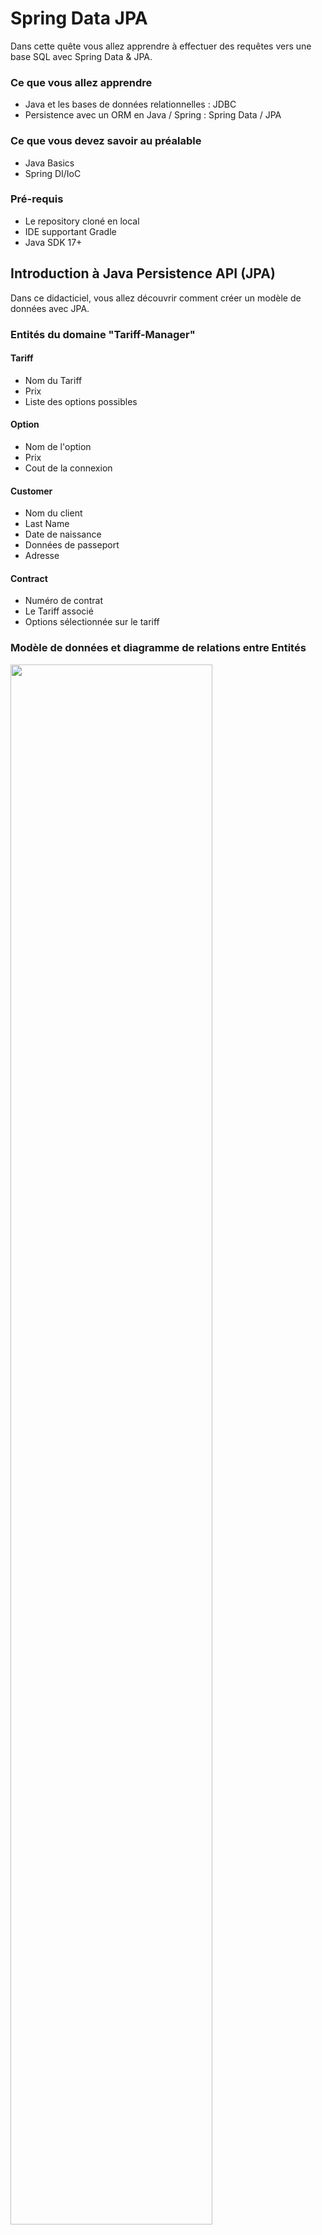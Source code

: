 # Spring Data JPA

Dans cette quête vous allez apprendre à effectuer des requêtes vers une base SQL avec Spring Data & JPA. 

### Ce que vous allez apprendre

* Java et les bases de données relationnelles : JDBC
* Persistence avec un ORM en Java / Spring : Spring Data / JPA

### Ce que vous devez savoir au préalable

* Java Basics
* Spring DI/IoC

### Pré-requis

* Le repository cloné en local
* IDE supportant Gradle
* Java SDK 17+

## Introduction à Java Persistence API (JPA)

Dans ce didacticiel, vous allez découvrir comment créer un modèle de données avec JPA.

### Entités du domaine "Tariff-Manager"

#### Tariff

* Nom du Tariff 
* Prix
* Liste des options possibles

#### Option

* Nom de l'option
* Prix
* Cout de la connexion

#### Customer

* Nom du client
* Last Name
* Date de naissance
* Données de passeport
* Adresse

#### Contract

* Numéro de contrat
* Le Tariff associé
* Options sélectionnée sur le tariff

### Modèle de données et diagramme de relations entre Entités

<img src="../../../docs/img/tariff-manager-erd.png" width="80%"/>

## Créer les classes JPA

### Diagrammme de classe correspondant au diagramme JPA

<img src="../../../docs/img/tariff-manager-cd.png" width="50%"/>

### Annotations d'Entités 

Pour activer le mapping Relationnel-Objet (ORM) entre les objets Java et les entités base de données, les classes Java doivent être enrichies avec des méta-informations définissant comment associer le modèle avec la base de données. Comment et combien d'objets charger à chaque fois.

JPA utilise des annotations spécifiques (ou une configuration XML) pour définir le comportement attendu. Toutes les entités JPA du package *entity* auront ces annotations.  

[sources](../../../src/main/java/dev/wcs/nad/tariffmanager/persistence/entity/) | [GitHub](../../../src/main/java/dev/wcs/nad/tariffmanager/persistence/entity/)

### Modéliser les relations _One-to-Many_

Nous allons rentrer dans le détail de la relation `Contact` / `Address`. Cette relation représente le fait "qu'un contact m addresses".
This relation type is called `One-to-Many` (1..n) in JPA. En Java, on utilise une `Collection` (dans notre cas, une `List`, mais `Set` et `Collection` marcheraient aussi) pour représenter une relation 1..n.

```
@OneToMany(mappedBy = "customer", orphanRemoval = true)
private List<Contract> contracts = new ArrayList<>();
```
[sources](../../../src/main/java/dev/wcs/nad/tariffmanager/persistence/entity/Customer.java) | [GitHub](../../../src/main/java/dev/wcs/nad/tariffmanager/persistence/entity/Customer.java#L28)

![](../../../docs/img/db_er_address_join.png)

#### Ajouter une `Address` à un `Contact`

Si nous souhaitons ajouter une `Address` à un objet `Contact`, nous devons utiliser l'API de l'interface `List`. A la suite de cela nous devrons persister les changements dans la base de données via les repositories.

```java
Address address = createFakeAddress();
Contact contact = createFakeContact();
contact.addAddress(address);
addressRepository.save(address);
contactRepository.save(contact);
```

[sources](../../../src/test/java/dev/wcs/nad/tariffmanager/InitialDatabaseSetupManualTest.java) | [GitHub](../../../src/test/java/dev/wcs/nad/tariffmanager/InitialDatabaseSetupManualTest.java#L32)

En premier lieu, nous créons une nouvelle `Address` que l'on ajoute au `Contact`. Il suffit d'appeler `add(...)` sur la `List` d'`Address`. L'objet a bien été ajouté à la liste en mémoire, mais le changement n'a pas été enregistrée en base de données. Pour persister cet objet, il faut d'abord le faire pour la nouvelle `Address` avec `addressRepository.save(address)`. Désormais, un ID a été généré par JPA pour cette adresse et nous pouvons donc sauvegarder l'objet `Contact` avec sa `List` d'`Address` via le `contactRepository.save(contact)`.

Dans la base de données, dans la table **ADDRESS**, la colonne **CONTACT_ID** a une clef étrange (FK, Foreign Key) vers la table **CONTACT**, vers la colonne **ID**.  

![](../../../docs/img/db_er_contact.png)

![](../../../docs/img/db_er_address.png)

La façon dont cette relation est structurée en base de données peut être spécifiée par les annotations dans les classes entités `Address` et `Contact`. L'approche consistant à stocker dans une table adresse dédiée est la plus courange, mais d'autres options existent, par ex. utiliser une table de jointure.

### Modéliser les relations Many-to-Many

![](../../../docs/img/db_er_address_join_full.png)

```java
@ManyToMany
@JoinTable(name = "contract_options",
        joinColumns = @JoinColumn(name = "contract_id"),
        inverseJoinColumns = @JoinColumn(name = "options_id"))
private Set<Option> options = new LinkedHashSet<>();
```
[sources](../../../src/main/java/dev/wcs/nad/tariffmanager/persistence/entity/Contract.java) | [GitHub](../../../src/main/java/dev/wcs/nad/tariffmanager/persistence/entity/Contract.java#L25)


### Modéliser les relations One-to-One

![](../../../docs/img/db_er_address_no_join_full.png)

```java
@OneToOne(orphanRemoval = true)
@JoinColumn(name = "tariff_id")
private Tariff tariff;
```
[sources](../../../src/main/java/dev/wcs/nad/tariffmanager/persistence/entity/Contract.java) | [GitHub](../../../src/main/java/dev/wcs/nad/tariffmanager/persistence/entity/Contract.java#L21)

### Modéliser les relations Many-to-One

```java
@ManyToOne
@JoinColumn(name = "contact_id")
private Contact contact;
```
[sources](../../../src/main/java/dev/wcs/nad/tariffmanager/persistence/entity/Address.java) | [GitHub](../../../src/main/java/dev/wcs/nad/tariffmanager/persistence/entity/Address.java#L24)

### Challenge: Ajouter une nouvelle entité `Department` 

* Un `Tariff` a une relation n..0 (many-to-zero_or_one) vers une nouvelle entité `Department`, qui détermine quel départment interne est responsable de ce `Tariff`
* Créer un repository pour `Department` qui permet la lecture, la création et la modification de l'entité `Department` (méthodes: ...)
* Optionnel : créer un test unitaire pour créer un `Tariff` et y associer un `Department`. Vérifier que le tariff est bien créé avec son département en base de données

